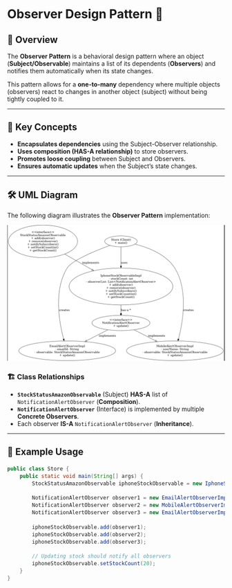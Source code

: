 # Observer Design Pattern 👀

## 📌 Overview
The **Observer Pattern** is a behavioral design pattern where an object (**Subject/Observable**) maintains a list of its dependents (**Observers**) and notifies them automatically when its state changes.

This pattern allows for a **one-to-many** dependency where multiple objects (observers) react to changes in another object (subject) without being tightly coupled to it.

---

## 🎯 Key Concepts
- **Encapsulates dependencies** using the Subject-Observer relationship.
- **Uses composition (HAS-A relationship)** to store observers.
- **Promotes loose coupling** between Subject and Observers.
- **Ensures automatic updates** when the Subject’s state changes.

---

## 🛠️ UML Diagram
The following diagram illustrates the **Observer Pattern** implementation:

![Observer Pattern UML](observer_pattern_uml.png)

### 🏗️ **Class Relationships**
- **`StockStatusAmazonObservable`** (Subject) **HAS-A** list of `NotificationAlertObserver` (**Composition**).
- **`NotificationAlertObserver`** (Interface) is implemented by multiple **Concrete Observers**.
- Each observer **IS-A** `NotificationAlertObserver` (**Inheritance**).

---

## 🔔 Example Usage
```java
public class Store {
    public static void main(String[] args) {
        StockStatusAmazonObservable iphoneStockObservable = new IphoneStockObservableImpl();

        NotificationAlertObserver observer1 = new EmailAlertObserverImpl("praadsss@gmail.com", iphoneStockObservable);
        NotificationAlertObserver observer2 = new MobileAlertObserverImpl("Praddy", iphoneStockObservable);
        NotificationAlertObserver observer3 = new EmailAlertObserverImpl("pradsss@gmail.com", iphoneStockObservable);

        iphoneStockObservable.add(observer1);
        iphoneStockObservable.add(observer2);
        iphoneStockObservable.add(observer3);

        // Updating stock should notify all observers
        iphoneStockObservable.setStockCount(20);
    }
}
